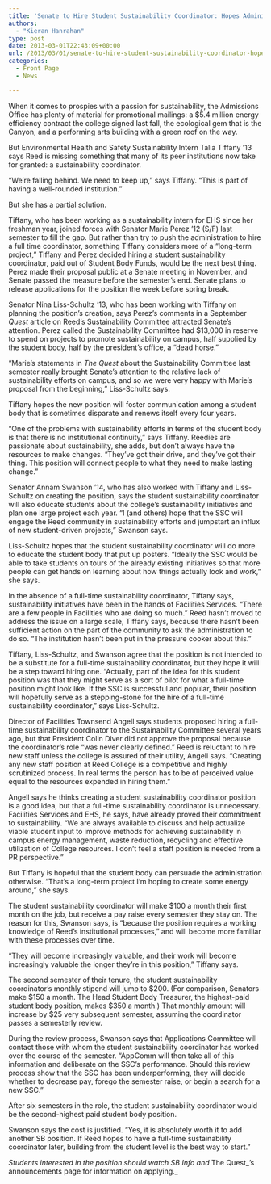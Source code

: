 ```yaml
---
title: 'Senate to Hire Student Sustainability Coordinator: Hopes Administration Will Follow Example'
authors: 
  - "Kieran Hanrahan"
type: post
date: 2013-03-01T22:43:09+00:00
url: /2013/03/01/senate-to-hire-student-sustainability-coordinator-hopes-administration-will-follow-example/
categories:
  - Front Page
  - News

---
```

When it comes to prospies with a passion for sustainability, the Admissions Office has plenty of material for promotional mailings: a $5.4 million energy efficiency contract the college signed last fall, the ecological gem that is the Canyon, and a performing arts building with a green roof on the way.

But Environmental Health and Safety Sustainability Intern Talia Tiffany ’13 says Reed is missing something that many of its peer institutions now take for granted: a sustainability coordinator.

“We’re falling behind. We need to keep up,” says Tiffany. “This is part of having a well-rounded institution.”

But she has a partial solution.

Tiffany, who has been working as a sustainability intern for EHS since her freshman year, joined forces with Senator Marie Perez ’12 (S/F) last semester to fill the gap. But rather than try to push the administration to hire a full time coordinator, something Tiffany considers more of a “long-term project,” Tiffany and Perez decided hiring a student sustainability coordinator, paid out of Student Body Funds, would be the next best thing. Perez made their proposal public at a Senate meeting in November, and Senate passed the measure before the semester’s end. Senate plans to release applications for the position the week before spring break.

Senator Nina Liss-Schultz ’13, who has been working with Tiffany on planning the position’s creation, says Perez’s comments in a September _Quest_ article on Reed’s Sustainability Committee attracted Senate’s attention. Perez called the Sustainability Committee had $13,000 in reserve to spend on projects to promote sustainability on campus, half supplied by the student body, half by the president’s office, a “dead horse.”

“Marie’s statements in _The Quest_ about the Sustainability Committee last semester really brought Senate’s attention to the relative lack of sustainability efforts on campus, and so we were very happy with Marie’s proposal from the beginning,” Liss-Schultz says.

Tiffany hopes the new position will foster communication among a student body that is sometimes disparate and renews itself every four years.

“One of the problems with sustainability efforts in terms of the student body is that there is no institutional continuity,” says Tiffany. Reedies are passionate about sustainability, she adds, but don’t always have the resources to make changes. “They’ve got their drive, and they’ve got their thing. This position will connect people to what they need to make lasting change.”

Senator Annam Swanson ’14, who has also worked with Tiffany and Liss-Schultz on creating the position, says the student sustainability coordinator will also educate students about the college’s sustainability initiatives and plan one large project each year. “I (and others) hope that the SSC will engage the Reed community in sustainability efforts and jumpstart an influx of new student-driven projects,” Swanson says.

Liss-Schultz hopes that the student sustainability coordinator will do more to educate the student body that put up posters. “Ideally the SSC would be able to take students on tours of the already existing initiatives so that more people can get hands on learning about how things actually look and work,” she says.

In the absence of a full-time sustainability coordinator, Tiffany says, sustainability initiatives have been in the hands of Facilities Services. “There are a few people in Facilities who are doing so much.” Reed hasn’t moved to address the issue on a large scale, Tiffany says, because there hasn’t been sufficient action on the part of the community to ask the administration to do so. “The institution hasn’t been put in the pressure cooker about this.”

Tiffany, Liss-Schultz, and Swanson agree that the position is not intended to be a substitute for a full-time sustainability coordinator, but they hope it will be a step toward hiring one. “Actually, part of the idea for this student position was that they might serve as a sort of pilot for what a full-time position might look like. If the SSC is successful and popular, their position will hopefully serve as a stepping-stone for the hire of a full-time sustainability coordinator,” says Liss-Schultz.

Director of Facilities Townsend Angell says students proposed hiring a full-time sustainability coordinator to the Sustainability Committee several years ago, but that President Colin Diver did not approve the proposal because the coordinator’s role “was never clearly defined.” Reed is reluctant to hire new staff unless the college is assured of their utility, Angell says. “Creating any new staff position at Reed College is a competitive and highly scrutinized process. In real terms the person has to be of perceived value equal to the resources expended in hiring them.”

Angell says he thinks creating a student sustainability coordinator position is a good idea, but that a full-time sustainability coordinator is unnecessary. Facilities Services and EHS, he says, have already proved their commitment to sustainability. “We are always available to discuss and help actualize viable student input to improve methods for achieving sustainability in campus energy management, waste reduction, recycling and effective utilization of College resources. I don&#8217;t feel a staff position is needed from a PR perspective.”

But Tiffany is hopeful that the student body can persuade the administration otherwise. “That’s a long-term project I’m hoping to create some energy around,” she says.

The student sustainability coordinator will make $100 a month their first month on the job, but receive a pay raise every semester they stay on. The reason for this, Swanson says, is “because the position requires a working knowledge of Reed’s institutional processes,” and will become more familiar with these processes over time.

“They will become increasingly valuable, and their work will become increasingly valuable the longer they’re in this position,” Tiffany says.

The second semester of their tenure, the student sustainability coordinator’s monthly stipend will jump to $200. (For comparison, Senators make $150 a month. The Head Student Body Treasurer, the highest-paid student body position, makes $350 a month.) That monthly amount will increase by $25 very subsequent semester, assuming the coordinator passes a semesterly review.

During the review process, Swanson says that Applications Committee will contact those with whom the student sustainability coordinator has worked over the course of the semester. “AppComm will then take all of this information and deliberate on the SSC&#8217;s performance. Should this review process show that the SSC has been underperforming, they will decide whether to decrease pay, forego the semester raise, or begin a search for a new SSC.”

After six semesters in the role, the student sustainability coordinator would be the second-highest paid student body position.

Swanson says the cost is justified. “Yes, it is absolutely worth it to add another SB position. If Reed hopes to have a full-time sustainability coordinator later, building from the student level is the best way to start.”

_Students interested in the position should watch SB Info and_ The Quest_’s announcements page for information on applying._